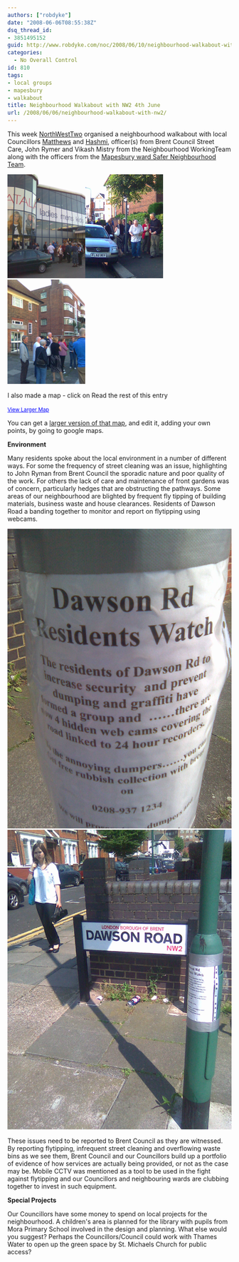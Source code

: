 ```yaml
---
authors: ["robdyke"]
date: "2008-06-06T08:55:38Z"
dsq_thread_id:
- 3851495152
guid: http://www.robdyke.com/noc/2008/06/10/neighbourhood-walkabout-with-nw2/
categories:
  - No Overall Control
id: 810
tags:
- local groups
- mapesbury
- walkabout
title: Neighbourhood Walkabout with NW2 4th June
url: /2008/06/06/neighbourhood-walkabout-with-nw2/
---
```

This week [NorthWestTwo](http://www.northwesttwo.co.uk/) organised a neighbourhood walkabout with local Councillors [Matthews](http://www.brent.gov.uk/democracy.nsf/66d8b8e642f063d780256a9400404f4e/4b67df26cc9c61a88025716b0035bd95!OpenDocument "Cllr Hayley Matthews") and [Hashmi](http://www.brent.gov.uk/democracy.nsf/66d8b8e642f063d780256a9400404f4e/0dd95166cfaf57068025716b003592bb!OpenDocument "Cllr Sami Hashmi"), officer(s) from Brent Council Street Care, John Rymer and Vikash Mistry from the Neighbourhood WorkingTeam along with the officers from the [Mapesbury ward Safer Neighbourhood Team](http://www.met.police.uk/saferneighbourhoods/boroughs/brent/saferneighbourhoods.htm "Metropolitian Police").

<img src="/pubfiles/2008/06/image041.jpg" alt="Matalan 1" width="175" /><img src="/pubfiles/2008/06/image043.jpg" alt="Neighbourhood Walkabout with NW2" width="175" /><img src="/pubfiles/2008/06/image045.jpg" alt="Library 1" width="175" />

I also made a map - click on Read the rest of this entry

<!--more-->


  
<small><a href="http://maps.google.com/maps/ms?ie=UTF8&hl=en&msa=0&msid=115909927456050710274.00044f2d468d1052a4b09&ll=51.55821,-0.222828&spn=0.004402,0.010021&source=embed" style="color: #0000ff; text-align: left">View Larger Map</a></small>

You can get a [larger version of that map](http://maps.google.com/maps/ms?ie=UTF8&hl=en&msa=0&msid=115909927456050710274.00044f2d468d1052a4b09&ll=51.55825,-0.220606&spn=0.008925,0.018797&z=16 "Googlemaps"), and edit it, adding your own points, by going to google maps.

**Environment**

Many residents spoke about the local environment in a number of different ways. For some the frequency of street cleaning was an issue, highlighting to John Ryman from Brent Council the sporadic nature and poor quality of the work. For others the lack of care and maintenance of front gardens was of concern, particularly hedges that are obstructing the pathways. Some areas of our neighbourhood are blighted by frequent fly tipping of building materials, business waste and house clearances. Residents of Dawson Road a banding together to monitor and report on flytipping using webcams.

 ![Dawson Road Residents Watch](/pubfiles/2008/06/image053.jpg)![Dawson Road Residents Watch](/pubfiles/2008/06/image055.jpg)

These issues need to be reported to Brent Council as they are witnessed. By reporting flytipping, infrequent street cleaning and overflowing waste bins as we see them, Brent Council and our Councillors build up a portfolio of evidence of how services are actually being provided, or not as the case may be. Mobile CCTV was mentioned as a tool to be used in the fight against flytipping and our Councillors and neighbouring wards are clubbing together to invest in such equipment.

**Special Projects**

Our Councillors have some money to spend on local projects for the neighbourhood. A children's area is planned for the library with pupils from Mora Primary School involved in the design and planning. What else would you suggest? Perhaps the Councillors/Council could work with Thames Water to open up the green space by St. Michaels Church for public access?